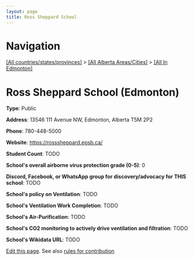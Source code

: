 ```yaml
---
layout: page
title: Ross Sheppard School
---
```

# Navigation

[[All countries/states/provinces]](../../..) > [[All Alberta Areas/Cities]](../..) > [[All In Edmonton]](..)

# Ross Sheppard School (Edmonton)

**Type**: Public

**Address**: 13546 111 Avenue NW, Edmonton, Alberta T5M 2P2

**Phone**: 780-448-5000

**Website**: <https://rosssheppard.epsb.ca/>

**Student Count**: TODO

**School's overall airborne virus protection grade (0-5)**: 0

**Discord, Facebook, or WhatsApp group for discovery/advocacy for THIS school**: TODO

**School's policy on Ventilation**: TODO

**School's Ventilation Work Completion**: TODO

**School's Air-Purification**: TODO

**School's CO2 monitoring to actively drive ventilation and filtration**: TODO

**School's Wikidata URL**: TODO


[Edit this page](https://github.com/ventilate-schools/AB/edit/main/./Edmonton/Ross_Sheppard_School.md). See also [rules for contribution](../../../contribution-rules/)